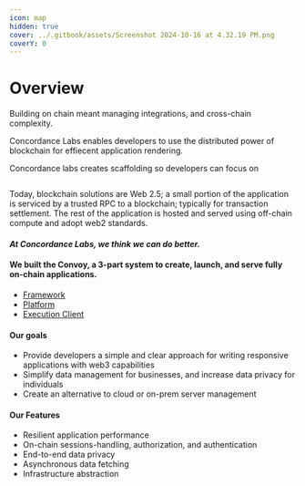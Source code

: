 ```yaml
---
icon: map
hidden: true
cover: ../.gitbook/assets/Screenshot 2024-10-16 at 4.32.19 PM.png
coverY: 0
---
```


# Overview

Building on chain meant managing integrations, and cross-chain complexity.&#x20;

Concordance Labs enables developers to use the distributed power of blockchain for effiecent application rendering.

Concordance labs creates scaffolding so developers can focus on&#x20;

<figure><img src="../.gitbook/assets/Screenshot 2024-10-16 at 4.12.51 PM.png" alt=""><figcaption></figcaption></figure>

Today, blockchain solutions are Web 2.5; a small portion of the application is serviced by a trusted RPC to a blockchain; typically for transaction settlement. The rest of the application is hosted and served using off-chain compute and adopt web2 standards.&#x20;

#### _At Concordance Labs, we think we can do better._&#x20;

#### We built the Convoy, a 3-part system to create, launch, and serve fully on-chain applications.&#x20;

* [Framework](../technical-guides/framework-wayfinder.md)
* [Platform](../technical-guides/platform-outrider.md)
* [Execution Client](../technical-guides/convoy-client.md)

#### Our goals

* Provide developers a simple and clear approach for writing responsive applications with web3 capabilities
* Simplify data management for businesses, and increase data privacy for individuals&#x20;
* Create an alternative to cloud or on-prem server management&#x20;

#### Our Features&#x20;

* Resilient application performance&#x20;
* On-chain sessions-handling, authorization, and authentication&#x20;
* End-to-end data privacy&#x20;
* Asynchronous data fetching&#x20;
* Infrastructure abstraction&#x20;
